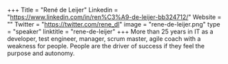 +++
Title = "René de Leijer"
Linkedin = "https://www.linkedin.com/in/ren%C3%A9-de-leijer-bb324712/"
Website = ""
Twitter = "https://twitter.com/rene_dl"
image = "rene-de-leijer.png"
type = "speaker"
linktitle = "rene-de-leijer"
+++
More than 25 years in IT as a developer, test engineer, manager, scrum master, agile coach with a weakness for people. People are the driver of success if they feel the purpose and autonomy.
